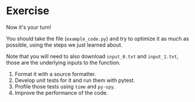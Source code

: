 Exercise
========

Now it's your turn!

You should take the file (`example_code.py`) and try to optimize it 
as much as possible, using the steps we just learned about.

Note that you will need to also download `input_0.txt` and `input_1.txt`,
those are the underlying inputs to the function.

1. Format it with a source formatter.
2. Develop unit tests for it and run them with pytest.
3. Profile those tests using `time` and `py-spy`.
4. Improve the performance of the code.

